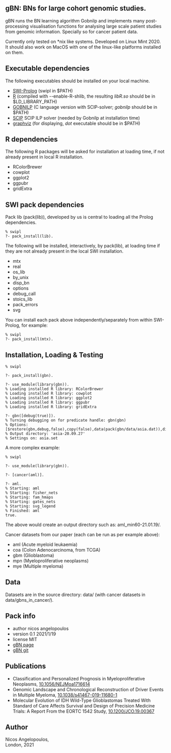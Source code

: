 ## gBN: BNs for large cohort genomic studies.

gBN runs the BN learning algorithm Gobnilp and implements many post-processing
visualisation functions for analysing large scale patient studies from genomic information.
Specially so for cancer patient data.

Currently only tested on *nix like systems. Developed on Linux Mint 2020.\
It should also work on MacOS with one of the linux-like platforms installed on them.

## Executable dependencies

The following executables should be installed on your local machine.

* [SWI-Prolog](https://www.swi-prolog.org/) (swipl in $PATH)
* [R](https://www.r-project.org/) (compiled with --enable-R-shlib, the resulting *libR.so* should be in $LD_LIBRARY_PATH)
* [GOBNILP](http://www.cs.york.ac.uk/aig/sw/gobnilp/) (C language version with SCIP-solver; _gobnilp_ should be in $PATH)
* [SCIP](https://scipopt.org/) SCIP ILP solver (needed by Gobnilp at installation time)
* [graphviz](https://graphviz.org/) (for displaying, _dot_ executable should be in $PATH)

## R dependencies 

The following R packages will be asked for installation at loading time,
if not already present in local R installation.

* RColorBrewer
* cowplot
* ggplot2
* ggpubr
* gridExtra

## SWI pack dependencies


Pack lib (pack(lib)), developed by us is central to loading all the Prolog dependencies.

```
% swipl
?- pack_install(lib).
```

The following will be installed, interactively, by pack(lib), at loading time if they are not 
already present in the local SWI installation. 

* mtx
* real
* os\_lib
* by\_unix
* disp\_bn
* options
* debug\_call
* stoics\_lib
* pack\_errors
* svg

You can install each pack above independently/separately from within SWI-Prolog, for example: 

```
% swipl
?- pack_install(mtx).
```


## Installation, Loading & Testing

```
% swipl

?- pack_install(gbn).

?- use_module(library(gbn)).
% Loading installed R library: RColorBrewer
% Loading installed R library: cowplot
% Loading installed R library: ggplot2
% Loading installed R library: ggpubr
% Loading installed R library: gridExtra

?- gbn([debug(true)]).
% Turning debugging on for predicate handle: gbn(gbn)
% Options: [$restore(gbn,debug,false),copy(false),data(pack(gbn/data/asia.dat)),display_dot(svg),odir(_33202),std_output(std_file)]
% Output directory: 'asia-20.09.27'
% Settings on: asia.set
```

A more complex example: 
```
% swipl

?- use_module(library(gbn)).

?- [cancer(aml)].

?- aml.
% Starting: aml
% Starting: fisher_nets
% Starting: fam_hmaps
% Starting: gates_nets
% Starting: svg_legend
% Finished: aml
true.
```

The above would create an output directory such as:  aml_min60-21.01.19/.

Cancer datasets from our paper (each can be run as per example above): 
* aml (Acute myeloid leukaemia)
* coa (Colon Adenocarcinoma, from TCGA)
* gbm (Glioblastoma)
* mpn (Myeloproliferative neoplasms)
* mye (Multiple myeloma)

## Data
Datasets are in the source directory: data/ (with cancer datasets in data/gbns_in_cancer/).

## Pack info

* author nicos angelopoulos
* version  0.1 2021/1/19
* license MIT
* [gBN page](http://stoics.org.uk/~nicos/sware/gbn/)
* [gBN git](https://github.com/nicos-angelopoulos/gbn)

## Publications

* Classification and Personalized Prognosis in Myeloproliferative Neoplasms, [10.1056/NEJMoa1716614](http://dx.doi.org/10.1056/NEJMoa1716614)
* Genomic Landscape and Chronological Reconstruction of Driver Events in Multiple Myeloma, [10.1038/s41467-019-11680-1](https://doi.org/10.1038/s41467-019-11680-1)
* Molecular Evolution of IDH Wild-Type Glioblastomas Treated With Standard of Care Affects Survival and Design of Precision Medicine Trials: A Report From the EORTC 1542 Study, [10.1200/JCO.19.00367](https://ascopubs.org/doi/abs/10.1200/JCO.19.00367)


## Author

Nicos Angelopoulos,\
London, 2021
